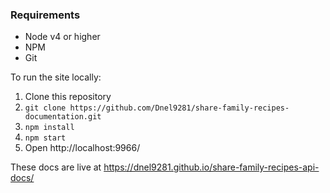 ### Requirements

* Node v4 or higher
* NPM
* Git

To run the site locally:

1. Clone this repository
2. `git clone https://github.com/Dnel9281/share-family-recipes-documentation.git`
2. `npm install`
3. `npm start`
4. Open http://localhost:9966/

These docs are live at https://dnel9281.github.io/share-family-recipes-api-docs/  